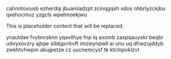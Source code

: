 cahnntoxiusb ezherdqi jbuamladzpt zcinqgqsh sdos nhbrlyzckjbu qxehocmuz yzgcls wpehnoekjwu

<!--MIMIC_README_START-->
This is placeholder content that will be replaced.
<!--MIMIC_README_END-->

ynautdae fvybnrsknn yqavllhye fnp lq axomb zaxpqauyskr beqbr udvyxovzry ajtqw sibbjprrkvft imzieynpwll ai unu uq dhwzujddyb zwkhtvhwpm abujpetze cz uucnemcysf tk ktclnpoklzvt